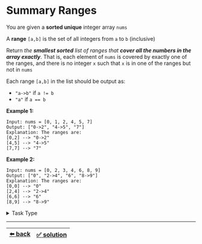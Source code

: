 # Summary Ranges

You are given a __sorted unique__ integer array `nums`

A __range__ `[a,b]` is the set of all integers from `a` to `b` (inclusive)

Return _the **smallest sorted** list of ranges that **cover all the numbers in the array exactly**_. That is, each element of `nums` is covered by exactly one of the ranges, and there is no integer `x` such that `x` is in one of the ranges but not in `nums`

Each range `[a,b]` in the list should be output as:

- `"a->b"` if `a != b`
- `"a"` if `a == b`

__Example 1:__

```
Input: nums = [0, 1, 2, 4, 5, 7]
Output: ["0->2", "4->5", "7"]
Explanation: The ranges are:
[0,2] --> "0->2"
[4,5] --> "4->5"
[7,7] --> "7"
```

__Example 2:__

```
Input: nums = [0, 2, 3, 4, 6, 8, 9]
Output: ["0", "2->4", "6", "8->9"]
Explanation: The ranges are:
[0,0] --> "0"
[2,4] --> "2->4"
[6,6] --> "6"
[8,9] --> "8->9"
```

<details>

<summary>Task Type</summary>

- __`Sliding Window`__
  <details>

  <summary><i><b><code>Sliding Window. Dynamic size. Left meets right sometimes</code></b></i></summary>

    The Approach _`Sliding Window. Dynamic size. Left meets right sometimes`_ used in this Task has one intricacy different from the Approach _`Sliding Window. Dynamic size`_ which we have learnt in [this task](../best-time-to-buy-and-sell-stock/task.md) in that the left pointer may _meet_ the right pointer sometimes (meaning when they meet the left and the right pointers both look at the same element of the array). This intricacy is utilized here to get a really elegant solution

  </details>

</details>

---

| [:arrow_left: back](../README.md) | [:white_check_mark: solution](./solution.js) |
| :---: | :---: |
